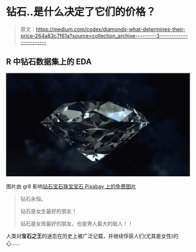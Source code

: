 # 钻石..是什么决定了它们的价格？

> 原文：<https://medium.com/codex/diamonds-what-determines-their-price-264a83c7f61a?source=collection_archive---------3----------------------->

## R 中钻石数据集上的 EDA

![](img/1c3e8d9757db2ff1d3d6f0b856d0f6d2.png)

图片由 gr8 影响[钻石宝石珠宝宝石 Pixabay 上的免费图片](https://pixabay.com/illustrations/diamond-precious-stone-jewelry-1199183/)

> 钻石永恒。
> 
> 钻石是女生最好的朋友！
> 
> 钻石是女孩最好的朋友，也是男人最大的敌人！！

人类对**宝石之王**的迷恋在历史上被广泛记载，并继续俘获人们(尤其是女性)的心……